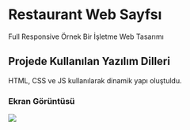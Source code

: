<h1>Restaurant Web Sayfsı</h1>

Full Responsive Örnek Bir İşletme Web Tasarımı 


<h2>Projede Kullanılan Yazılım Dilleri</h2>

HTML, CSS ve JS kullanılarak dinamik yapı oluştuldu.

<h3>Ekran Görüntüsü</h3>

![](SecreenWeb.gif)

